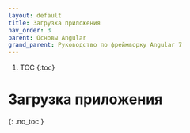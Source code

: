 ```yaml
---
layout: default
title: Загрузка приложения
nav_order: 3
parent: Основы Angular
grand_parent: Руководство по фреймворку Angular 7
---
```


<!-- prettier-ignore-start -->
1. TOC
{:toc}

# Загрузка приложения
{: .no_toc }
<!-- prettier-ignore-end -->
